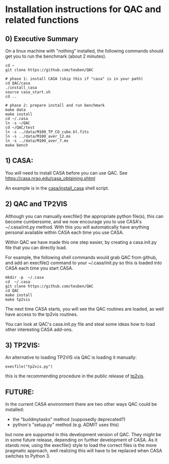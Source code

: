 # Installation instructions for QAC and related functions

## 0) Executive Summary

On a linux machine with "nothing" installed, the following commands should get you to run the benchmark
(about 2 minutes). 

    cd ~
    git clone https://github.com/teuben/QAC
    
    # phase 1: install CASA (skip this if "casa" is in your path)
    cd QAC/casa
    ./install_casa
    source casa_start.sh
    cd ..
    
    # phase 2: prepare install and run benchmark
    make data
    make install
    cd ~/.casa
    ln -s ~/QAC
    cd ~/QAC/test
    ln -s ../data/M100_TP_CO_cube.bl.fits
    ln -s ../data/M100_aver_12.ms
    ln -s ../data/M100_aver_7.ms
    make bench

## 1) CASA:

You will need to install CASA before you can use QAC.
See https://casa.nrao.edu/casa_obtaining.shtml

An example is in the [casa/install_casa](casa/install_casa) shell script.

## 2) QAC and TP2VIS

Although you can manually execfile() the appropriate python file(s),
this can become cumbersome, and we now encourage you to use CASA's
~/.casa/init.py method. With this you will automatically have anything
personal available within CASA each time you use CASA.

Within QAC we have made this one step easier, by creating a
casa.init.py file that you can directly load.

For example, the following shell commands would grab QAC from github, and
add an execfile() command to your ~/.casa/init.py so this is loaded
into CASA each time you start CASA. 

    mkdir -p  ~/.casa
    cd  ~/.casa
    git clone https://github.com/teuben/QAC
    cd QAC
    make install
    make tp2vis

The next time CASA starts, you will see the QAC routines are loaded,
as well have access to the tp2vis routines.

You can look at QAC's casa.init.py file and steal some ideas how
to load other interesting CASA add-ons.


## 3) TP2VIS:

An alternative to loading TP2VIS via QAC is loading it manually:

    execfile("tp2vis.py")

this is the recommending procedure in the public release of
[tp2vis](https://github.com/tp2vis/distribute).



## FUTURE:

In the current CASA environment there are two other ways QAC could be
installed:
 
- the "buildmytasks" method (supposedly deprecated?)
- python's "setup.py" method (e.g. ADMIT uses this)

but none are supported in this development version of QAC. They might
be in some future release, depending on further development of CASA.
As it stands now, using the execfile() style to load the correct files
is the more pragmatic approach, well realizing this will have to be
replaced when CASA switches to Python 3.



